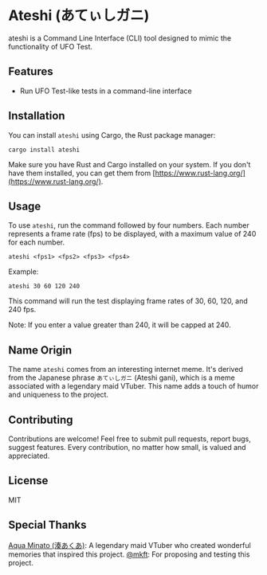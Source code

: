 # Ateshi (あてぃしガニ)

ateshi is a Command Line Interface (CLI) tool designed to mimic the functionality of UFO Test.

## Features

- Run UFO Test-like tests in a command-line interface

## Installation

You can install `ateshi` using Cargo, the Rust package manager:

```
cargo install ateshi
```

Make sure you have Rust and Cargo installed on your system. If you don't have them installed, you can get them from [https://www.rust-lang.org/](https://www.rust-lang.org/).

## Usage

To use `ateshi`, run the command followed by four numbers. Each number represents a frame rate (fps) to be displayed, with a maximum value of 240 for each number.

```
ateshi <fps1> <fps2> <fps3> <fps4>
```

Example:

```
ateshi 30 60 120 240
```

This command will run the test displaying frame rates of 30, 60, 120, and 240 fps.

Note: If you enter a value greater than 240, it will be capped at 240.

## Name Origin

The name `ateshi` comes from an interesting internet meme. It's derived from the Japanese phrase `あてぃしガニ` (Ateshi gani), which is a meme associated with a legendary maid VTuber. This name adds a touch of humor and uniqueness to the project.

## Contributing

Contributions are welcome! Feel free to submit pull requests, report bugs, suggest features. Every contribution, no matter how small, is valued and appreciated.

## License

MIT

## Special Thanks

[Aqua Minato (湊あくあ)](https://www.youtube.com/channel/UC1opHUrw8rvnsadT-iGp7Cg): A legendary maid VTuber who created wonderful memories that inspired this project.
[@mkft](https://github.com/mkft): For proposing and testing this project.
